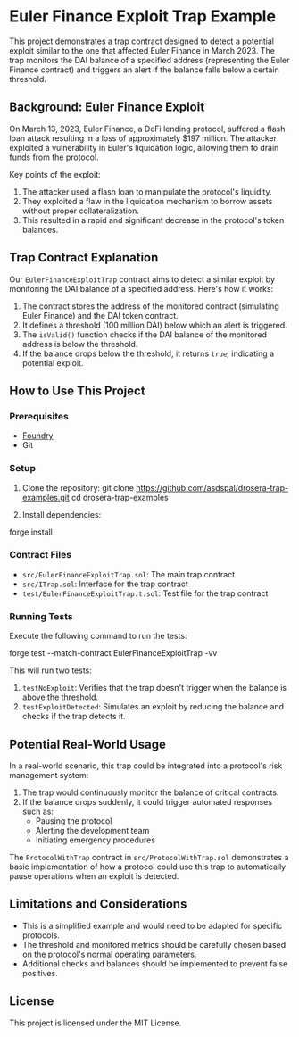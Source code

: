 # Euler Finance Exploit Trap Example

This project demonstrates a trap contract designed to detect a potential exploit similar to the one that affected Euler Finance in March 2023. The trap monitors the DAI balance of a specified address (representing the Euler Finance contract) and triggers an alert if the balance falls below a certain threshold.

## Background: Euler Finance Exploit

On March 13, 2023, Euler Finance, a DeFi lending protocol, suffered a flash loan attack resulting in a loss of approximately \$197 million. The attacker exploited a vulnerability in Euler's liquidation logic, allowing them to drain funds from the protocol.

Key points of the exploit:
1. The attacker used a flash loan to manipulate the protocol's liquidity.
2. They exploited a flaw in the liquidation mechanism to borrow assets without proper collateralization.
3. This resulted in a rapid and significant decrease in the protocol's token balances.

## Trap Contract Explanation

Our `EulerFinanceExploitTrap` contract aims to detect a similar exploit by monitoring the DAI balance of a specified address. Here's how it works:

1. The contract stores the address of the monitored contract (simulating Euler Finance) and the DAI token contract.
2. It defines a threshold (100 million DAI) below which an alert is triggered.
3. The `isValid()` function checks if the DAI balance of the monitored address is below the threshold.
4. If the balance drops below the threshold, it returns `true`, indicating a potential exploit.

## How to Use This Project

### Prerequisites

- [Foundry](https://book.getfoundry.sh/getting-started/installation.html)
- Git

### Setup

1. Clone the repository:
git clone https://github.com/asdspal/drosera-trap-examples.git
cd drosera-trap-examples


2. Install dependencies:

forge install


### Contract Files

- `src/EulerFinanceExploitTrap.sol`: The main trap contract
- `src/ITrap.sol`: Interface for the trap contract
- `test/EulerFinanceExploitTrap.t.sol`: Test file for the trap contract

### Running Tests

Execute the following command to run the tests:

forge test --match-contract EulerFinanceExploitTrap -vv


This will run two tests:
1. `testNoExploit`: Verifies that the trap doesn't trigger when the balance is above the threshold.
2. `testExploitDetected`: Simulates an exploit by reducing the balance and checks if the trap detects it.

## Potential Real-World Usage

In a real-world scenario, this trap could be integrated into a protocol's risk management system:

1. The trap would continuously monitor the balance of critical contracts.
2. If the balance drops suddenly, it could trigger automated responses such as:
   - Pausing the protocol
   - Alerting the development team
   - Initiating emergency procedures

The `ProtocolWithTrap` contract in `src/ProtocolWithTrap.sol` demonstrates a basic implementation of how a protocol could use this trap to automatically pause operations when an exploit is detected.

## Limitations and Considerations

- This is a simplified example and would need to be adapted for specific protocols.
- The threshold and monitored metrics should be carefully chosen based on the protocol's normal operating parameters.
- Additional checks and balances should be implemented to prevent false positives.


## License

This project is licensed under the MIT License.

